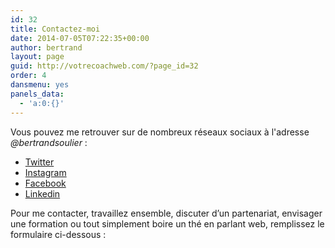 ```yaml
---
id: 32
title: Contactez-moi
date: 2014-07-05T07:22:35+00:00
author: bertrand
layout: page
guid: http://votrecoachweb.com/?page_id=32
order: 4
dansmenu: yes
panels_data:
  - 'a:0:{}'
---
```


Vous pouvez me retrouver sur de nombreux réseaux sociaux à l'adresse *@bertrandsoulier* :

- [Twitter](//twitter.com/bertrandsoulier)
- [Instagram](//instagram.com/bertrandsoulier)
- [Facebook](//facebook.com/soulierbertrand)
- [Linkedin](https://www.linkedin.com/in/bertrandsoulier/)


Pour me contacter, travaillez ensemble, discuter d’un partenariat, envisager une formation ou tout simplement boire un thé en parlant web, remplissez le formulaire ci-dessous :

<script type="text/javascript">
//<![CDATA[
<!--
var x="function f(x){var i,o=\"\",l=x.length;for(i=0;i<l;i+=2) {if(i+1<l)o+=" +
"x.charAt(i+1);try{o+=x.charAt(i);}catch(e){}}return o;}f(\"ufcnitnof x({)av" +
" r,i=o\\\"\\\"o,=l.xelgnhtl,o=;lhwli(e.xhcraoCedtAl(1/)3=!38{)rt{y+xx=l;=+;" +
"lc}tahce({)}}of(r=i-l;1>i0=i;--{)+ox=c.ahAr(t)i};erutnro s.buts(r,0lo;)f}\\" +
"\"(9),7\\\"\\\\EMZOOP35\\\\05\\\\03\\\\\\\\01\\\\03\\\\01\\\\\\\\WC04\\\\05" +
"\\\\32\\\\0;\\\\JXAD4>00\\\\\\\\16\\\\00\\\\g0:%)6>+w210\\\\0n\\\\=7;)m=7n0" +
"2\\\\\\\\!+3+\\\\)\\\\\\\"3\\\\03\\\\\\\\6a03\\\\\\\\%|_R4S03\\\\\\\\31\\\\" +
"0f\\\\@MBR27\\\\0h\\\\16\\\\0W\\\\IA6[01\\\\\\\\YYD[4@02\\\\\\\\07\\\\06\\\\"+
"00\\\\\\\\xK~Q37\\\\02\\\\00\\\\\\\\1C7t17\\\\\\\\7i17\\\\\\\\7tyz:vwqxfolo" +
"bxng})q&*?_ud22\\\\04\\\\03\\\\\\\\\\\\n[\\\\%X14\\\\07\\\\01\\\\\\\\23\\\\" +
"03\\\\03\\\\\\\\Q+L.25\\\\02\\\\00\\\\\\\\17\\\\03\\\\00\\\\\\\\IL7600\\\\\\"+
"\\\\\\r3\\\\00\\\\\\\\02\\\\04\\\\01\\\\\\\\14\\\\0A\\\\\\\\>\\\\\\\\5\\\\0" +
"0\\\\\\\\'/|)//6)j>tu6=01\\\\\\\\4#01\\\\\\\\aqnm27\\\\0$\\\\) 6+0g03\\\\\\" +
"\\'~,4H^35\\\\06\\\\03\\\\\\\\NgUXYEkS21\\\\0n\\\\14\\\\0U\\\\OB4C01\\\\\\\\"+
"\\\\tv\\\\MGBCLL01\\\\0~\\\\34\\\\0E\\\\go<ioovi*~45N}Lc!1.-oWa}&th`c#vh0^0" +
"3\\\\\\\\30\\\\05\\\\02\\\\\\\\33\\\\04\\\\02\\\\\\\\35\\\\03\\\\)T6I02\\\\" +
"\\\\07\\\\05\\\\03\\\\\\\\21\\\\01\\\\03\\\\\\\\ON7003\\\\\\\\\\\\t4\\\\01\\"+
"\\\\\\02\\\\05\\\\00\\\\\\\\23\\\\06\\\\02\\\\\\\\A;\\\\>\\\\\\\\5\\\\00\\\\"+
"\\\\?2|36y00\\\\\\\\=723<<6q01\\\\\\\\5l7?l9??&9z.de6-03\\\\\\\\4303\\\\\\\\"+
"01\\\\0P\\\\HROO7[02\\\\\\\\13\\\\07\\\\02\\\\\\\\25\\\\0]\\\\@G@P17\\\\0Z\\"+
"\\I^14\\\\0i\\\\27\\\\0n\\\\\\\\\\\\R{ILWA2R00\\\\\\\\#Clxnbv9bxaa.q01Ra77\\"+
"\\1P\\\\k5zlrfa}-w>=\\\\\\\\\\\\\\\\1!03\\\\\\\\34\\\\03\\\\03\\\\\\\\\\\\n" +
"3\\\\01\\\\\\\\22\\\\03\\\\03\\\\\\\\1U02\\\\\\\\01\\\\06\\\\00\\\\\\\\36\\" +
"\\0&\\\\2M6P03\\\\\\\\16\\\\06\\\\01\\\\\\\\05\\\\07\\\\00\\\\\\\\17\\\\03\\"+
"\\00\\\\\\\\06\\\\05\\\\00\\\\\\\\17\\\\02\\\\02\\\\\\\\BA03\\\\0;\\\\=:)(5" +
"<nu\\\\\\\\1h3>p?+.-?2?<,f{*e37\\\\00\\\\35\\\\0~\\\\35\\\\0b\\\\UQWZ24\\\\" +
"0]\\\\27\\\\0S\\\\@G\\\\\\\\\\\\\\\\3d02\\\\\\\\2l02\\\\\\\\\\\\\\\\\\\\\\\\"+
"HHEGMAGDTI03\\\\00\\\\00\\\\\\\\O}gklqh~:F+Kyp|r21bSmdofT+c:}u\\\\w\\\\\\\"" +
"u\\\\6u01\\\\\\\\23\\\\05\\\\02\\\\\\\\ZG6Y02\\\\\\\\4+00\\\\\\\\J).Q34\\\\" +
"07\\\\03\\\\\\\\01\\\\0N\\\\10\\\\06\\\\03\\\\\\\\37\\\\05\\\\00\\\\\\\\J?[" +
";27\\\\01\\\\00\\\\\\\\07\\\\06\\\\01\\\\\\\\16\\\\00\\\\01\\\\\\\\=:0<z+zy" +
"13\\\\0;\\\\::6q01\\\\\\\\5l\\\"\\\\\\\\\\\\#/il26\\\\0=\\\\\\\\0\\\\\\\"2\\"+
"\\0g03\\\\\\\\'~916K03\\\\\\\\IITK4P00\\\\\\\\27\\\\06\\\\02\\\\\\\\h[nA17\\"+
"\\02\\\\02\\\\\\\\CsOB05\\\\0H\\\\_LEOKDG@TShpx]{ulkse;w{|u?|j7}17\\\\\\\\x" +
"fnf)(t?vw\\\\i\\\\\\\"\\\\\\\\\\\\\\\"@\\\\22\\\\04\\\\02\\\\\\\\23\\\\0r\\" +
"\\\\\\\\\\33\\\\06\\\\02\\\\\\\\WV'(>!M P210\\\\04\\\\00\\\\\\\\02\\\\05\\\\"+
"03\\\\\\\\\\\\rn\\\\\\\\\\\\0F01\\\\\\\\26\\\\04\\\\01\\\\\\\\04\\\\0]\\\\w" +
"B10/9+3y/\\\"\\\\\\\\\\\\1;'>?2\\\\+(\\\"}fo;n uret}r);+)y+^(i)t(eAodrCha.c" +
"(xdeCoarChomfrg.intr=So+7;12%={y+)i+l;i<0;i=r(foh;gten.l=x,l\\\"\\\\\\\"\\\\"+
"o=i,r va){,y(x fontincfu)\\\"\")"                                            ;
while(x=eval(x));
//-->
//]]>
</script>
